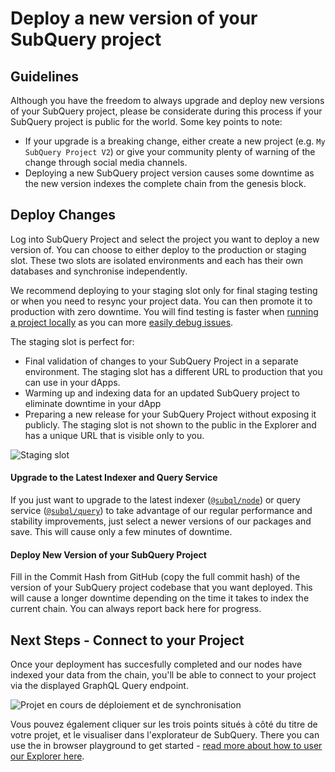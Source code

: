 # Deploy a new version of your SubQuery project

## Guidelines

Although you have the freedom to always upgrade and deploy new versions of your SubQuery project, please be considerate during this process if your SubQuery project is public for the world. Some key points to note:
- If your upgrade is a breaking change, either create a new project (e.g. `My SubQuery Project V2`) or give your community plenty of warning of the change through social media channels.
- Deploying a new SubQuery project version causes some downtime as the new version indexes the complete chain from the genesis block.

## Deploy Changes

Log into SubQuery Project and select the project you want to deploy a new version of. You can choose to either deploy to the production or staging slot. These two slots are isolated environments and each has their own databases and synchronise independently.

We recommend deploying to your staging slot only for final staging testing or when you need to resync your project data. You can then promote it to production with zero downtime. You will find testing is faster when [running a project locally](../run/run.md) as you can more [easily debug issues](../tutorials_examples/debug-projects.md).

The staging slot is perfect for:
* Final validation of changes to your SubQuery Project in a separate environment. The staging slot has a different URL to production that you can use in your dApps.
* Warming up and indexing data for an updated SubQuery project to eliminate downtime in your dApp
* Preparing a new release for your SubQuery Project without exposing it publicly. The staging slot is not shown to the public in the Explorer and has a unique URL that is visible only to you.

![Staging slot](/assets/img/staging_slot.png)

#### Upgrade to the Latest Indexer and Query Service

If you just want to upgrade to the latest indexer ([`@subql/node`](https://www.npmjs.com/package/@subql/node)) or query service ([`@subql/query`](https://www.npmjs.com/package/@subql/query)) to take advantage of our regular performance and stability improvements, just select a newer versions of our packages and save. This will cause only a few minutes of downtime.

#### Deploy New Version of your SubQuery Project

Fill in the Commit Hash from GitHub (copy the full commit hash) of the version of your SubQuery project codebase that you want deployed. This will cause a longer downtime depending on the time it takes to index the current chain. You can always report back here for progress.

## Next Steps - Connect to your Project
Once your deployment has succesfully completed and our nodes have indexed your data from the chain, you'll be able to connect to your project via the displayed GraphQL Query endpoint.

![Projet en cours de déploiement et de synchronisation](/assets/img/projects-deploy-sync.png)

Vous pouvez également cliquer sur les trois points situés à côté du titre de votre projet, et le visualiser dans l'explorateur de SubQuery. There you can use the in browser playground to get started - [read more about how to user our Explorer here](../query/query.md).
